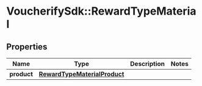 # VoucherifySdk::RewardTypeMaterial

## Properties

| Name | Type | Description | Notes |
| ---- | ---- | ----------- | ----- |
| **product** | [**RewardTypeMaterialProduct**](RewardTypeMaterialProduct.md) |  |  |

